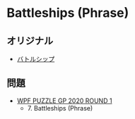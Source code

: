 # Battleships (Phrase)

## オリジナル
- [バトルシップ](battleships.md)

## 問題
- [WPF PUZZLE GP 2020 ROUND 1](../questions/wpfpgp2020-1.md)
	- 7\. Battleships (Phrase)
